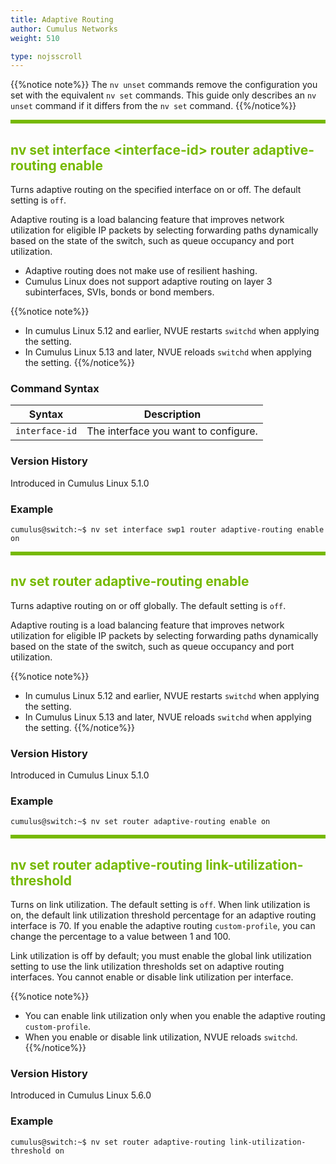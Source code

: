 ```yaml
---
title: Adaptive Routing
author: Cumulus Networks
weight: 510

type: nojsscroll
---
```

<style>
h { color: RGB(118,185,0)}
</style>
{{%notice note%}}
The `nv unset` commands remove the configuration you set with the equivalent `nv set` commands. This guide only describes an `nv unset` command if it differs from the `nv set` command.
{{%/notice%}}

<HR STYLE="BORDER: DASHED RGB(118,185,0) 0.5PX;BACKGROUND-COLOR: RGB(118,185,0);HEIGHT: 4.0PX;"/>

## <h>nv set interface \<interface-id\> router adaptive-routing enable</h>

Turns adaptive routing on the specified interface on or off. The default setting is `off`.

Adaptive routing is a load balancing feature that improves network utilization for eligible IP packets by selecting forwarding paths dynamically based on the state of the switch, such as queue occupancy and port utilization.

- Adaptive routing does not make use of resilient hashing.
- Cumulus Linux does not support adaptive routing on layer 3 subinterfaces, SVIs, bonds or bond members.

{{%notice note%}}
- In cumulus Linux 5.12 and earlier, NVUE restarts `switchd` when applying the setting.
- In Cumulus Linux 5.13 and later, NVUE reloads `switchd` when applying the setting.
{{%/notice%}}

### Command Syntax

| Syntax |  Description   |
| ---------  | -------------- |
| `interface-id` | The interface you want to configure. |

### Version History

Introduced in Cumulus Linux 5.1.0

### Example

```
cumulus@switch:~$ nv set interface swp1 router adaptive-routing enable on
```
<!--
<HR STYLE="BORDER: DASHED RGB(118,185,0) 0.5PX;BACKGROUND-COLOR: RGB(118,185,0);HEIGHT: 4.0PX;"/>

## <h>nv set interface \<interface-id\> router adaptive-routing link-utilization-threshold</h>

Configures the link utilization threshold percentage at which adaptive routing considers the port congested. You can specify a value between 1 and 100. The default setting is `70`.

### Command Syntax

| Syntax |  Description   |
| ---------  | -------------- |
| `interface-id` | The interface you want to configure. |

### Version History

Introduced in Cumulus Linux 5.1.0

### Example

```
cumulus@switch:~$ nv set interface swp1 router adaptive-routing link-utilization-threshold 50
```
-->

<HR STYLE="BORDER: DASHED RGB(118,185,0) 0.5PX;BACKGROUND-COLOR: RGB(118,185,0);HEIGHT: 4.0PX;"/>

## <h>nv set router adaptive-routing enable</h>

Turns adaptive routing on or off globally. The default setting is `off`.

Adaptive routing is a load balancing feature that improves network utilization for eligible IP packets by selecting forwarding paths dynamically based on the state of the switch, such as queue occupancy and port utilization.

{{%notice note%}}
- In cumulus Linux 5.12 and earlier, NVUE restarts `switchd` when applying the setting.
- In Cumulus Linux 5.13 and later, NVUE reloads `switchd` when applying the setting.
{{%/notice%}}

### Version History

Introduced in Cumulus Linux 5.1.0

### Example

```
cumulus@switch:~$ nv set router adaptive-routing enable on
```

<HR STYLE="BORDER: DASHED RGB(118,185,0) 0.5PX;BACKGROUND-COLOR: RGB(118,185,0);HEIGHT: 4.0PX;"/>

## <h>nv set router adaptive-routing link-utilization-threshold</h>

Turns on link utilization. The default setting is `off`. When link utilization is on, the default link utilization threshold percentage for an adaptive routing interface is 70. If you enable the adaptive routing `custom-profile`, you can change the percentage to a value between 1 and 100.

Link utilization is off by default; you must enable the global link utilization setting to use the link utilization thresholds set on adaptive routing interfaces. You cannot enable or disable link utilization per interface.

{{%notice note%}}
- You can enable link utilization only when you enable the adaptive routing `custom-profile`.
- When you enable or disable link utilization, NVUE reloads `switchd`.
{{%/notice%}}

### Version History

Introduced in Cumulus Linux 5.6.0

### Example

```
cumulus@switch:~$ nv set router adaptive-routing link-utilization-threshold on
```
